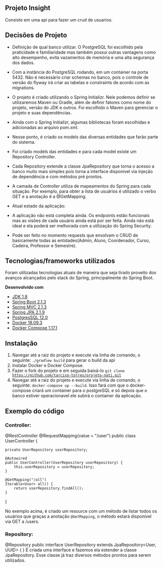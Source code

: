 ## Projeto Insight

Consiste em uma api para fazer um crud de usuarios.

## Decisões de Projeto

- Definição de qual banco utilizar. O PostgreSQL foi escolhido pela praticidade e familiaridade mas também possui outras vantagens como alto desempenho, evita vazamentos de memória e uma alta segurança dos dados.
- Com a instância do PostgreSQL rodando, em um container na porta 5432. Não é necessário criar schemas no banco, pois o controle de versão do flyway irá criar as tabelas e constraints de acordo com as migrations.
- O projeto é criado utilizando o Spring Initializr. Nele podemos definir se utilizaremos Maven ou Gradle, além de definir fatores como nome do projeto, versão do JDK e outros. Foi escolhido o Maven para gerenciar o projeto e suas dependências.
- Ainda com o Spring Initializr, algumas bibliotecas foram escolhidas e adicionadas ao arquivo pom.xml. 
- Nesse ponto, é criado os models das diversas entidades que farão parte do sistema.
- Foi criado models das entidades e para cada model existe um Repository Controller.
- Cada Repository extende a classe JpaRepository que torna o acesso a banco muito mais simples pois torna a interface disponivel via injeção de dependência e com métodos pré prontos.
- A camada de Controller utiliza de mapeamentos do Spring para cada situação. Por exemplo, para obter a lista de usuários é utilizado o verbo GET e a anotação é a @GetMapping.

- Atual estado da aplicação:
- A aplicação não está completa ainda. Os endpoints estão funcionais mas as visões de cada usuário ainda está por ser feita. Ainda não está ideal e ela poderá ser melhorada com a utilização do Spring Security.
- Pode ser feito no momento requests que envolvam o CRUD de basicamente todas as entidades(Admin, Aluno, Coordenador, Curso, Cadeira, Professor e Semestre).
 

## Tecnologias/frameworks utilizados
Foram utilizadas tecnologias atuais de maneira que seja tirado proveito dos avanços alcançados pelo stack do Spring, principalmente do Spring Boot.

<b>Desenvolvido com</b>
- [JDK 1.8](https://docs.oracle.com/javase/8/docs/api/)
- [Spring Boot 2.1.3](http://spring.io/projects/spring-boot)
- [Spring MVC 2.1.3](http://spring.io/projects/spring-boot)
- [Spring JPA 2.1.9](http://spring.io/projects/spring-data-jpa)
- [PostgresSQL 12.0](https://www.postgresql.org/docs/12/release-12.html)
- [Docker 18.09.3](https://www.docker.com)
- [Docker Compose 1.17.1](https://www.docker.com)

## Instalação
1.  Navegar até a raiz do projeto e execute via linha de comando, o seguinte: <code>./gradlew build</code> para gerar o build da api
1. Instalar Docker e Docker Compose.
2. Fazer o fork do projeto e em seguida baixá-lo <code>git clone https://github.com/tarciso-torres/projeto-nati.git</code>
3. Navegar até a raiz do projeto e execute via linha de comando, o seguinte: <code>docker-compose up --build</code>. Isso fará com que o docker-compose criará um container para o postgreSQL e só depois que o banco estiver operacionavel ele subirá o container da aplicação.

## Exemplo do código

### Controller:
      
@RestController
@RequestMapping(value = "/user")
public class UserController {

    private UserRepository userRepository;

    @Autowired
    public UserController(UserRepository userRepository) {
        this.userRepository = userRepository;
    }

    @GetMapping("/all")
    Iterable<User> all() {
        return userRepository.findAll();
    }
}

No exemplo acima, é criado um resource com um método de listar todos os usuários que graças a anotação <code>@GetMapping</code>, o método estará disponível via GET a /users.

### Repository:

@Repository
public interface UserRepository extends JpaRepository<User, UUID> {
}
É criada uma interface e fazemos ela estender a classe JpaRepository. Esse classe já traz diversos métodos prontos para serem utilizados.
